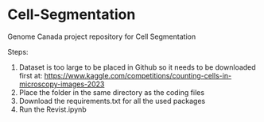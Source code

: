 # Cell-Segmentation
Genome Canada project repository for Cell Segmentation

Steps:
1. Dataset is too large to be placed in Github so it needs to be downloaded first at: https://www.kaggle.com/competitions/counting-cells-in-microscopy-images-2023
2. Place the folder in the same directory as the coding files
3. Download the requirements.txt for all the used packages
4. Run the Revist.ipynb
